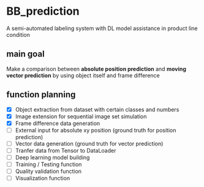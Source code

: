 # BB_prediction
A semi-automated labeling system with DL model assistance in product line condition

## main goal
Make a comparison between **absolute position prediction** and **moving vector prediction** by using object itself and frame difference

## function planning
- [x] Object extraction from dataset with certain classes and numbers
- [x] Image extension for sequential image set simulation
- [x] Frame difference data generation
- [ ] External input for absolute xy position (ground truth for position prediction)
- [ ] Vector data generation (ground truth for vector prediction)
- [ ] Tranfer data from Tensor to DataLoader
- [ ] Deep learning model building
- [ ] Training / Testing function
- [ ] Quality validation function
- [ ] Visualization function
